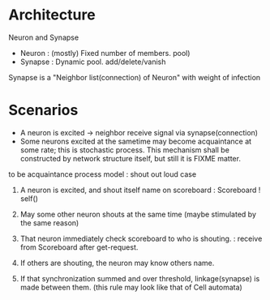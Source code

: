 Architecture
===========

Neuron and Synapse

* Neuron : (mostly) Fixed number of members. pool)
* Synapse : Dynamic pool. add/delete/vanish

Synapse is a "Neighbor list(connection) of Neuron" with weight of infection

Scenarios
=========

* A neuron is excited -> neighbor receive signal via synapse(connection)
* Some neurons excited at the sametime may become acquaintance at some rate; this is stochastic process. This mechanism shall be constructed by network structure itself, but still it is FIXME matter.

to be acquaintance process model : shout out loud case

1. A neuron is excited, and shout itself name on scoreboard : Scoreboard ! self()

2. May some other neuron shouts at the same time (maybe stimulated by the same reason)

3. That neuron immediately check scoreboard to who is shouting. : receive from Scoreboard after get-request.

4. If others are shouting, the neuron may know others name. 

5. If that synchronization summed and over threshold, linkage(synapse) is made between them. (this rule may look like that of Cell automata)
